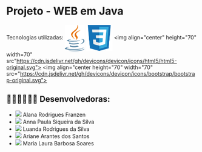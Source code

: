 # Projeto - WEB em Java
Tecnologias utilizadas:
<img align="center" height="70" weight="70" src="https://github.com/mlaurabs/mlauarbs/blob/87710022e5015c3f2348a454e23937f085c20584/java-seeklogo.com.svg" />
<img align="center"  height="70" width="70" src="https://github.com/mlaurabs/mlauarbs/blob/b67736a9fc3ff1967919e32e76ce2bfa4f805abb/css3-original.svg">
<img align="center" height="70" width=70" src"https://cdn.jsdelivr.net/gh/devicons/devicon/icons/html5/html5-original.svg">
<img align="center height="70" width="70" src="https://cdn.jsdelivr.net/gh/devicons/devicon/icons/bootstrap/bootstrap-original.svg">

## 👩🏻‍💻👩🏾‍💻 Desenvolvedoras:
- <a href="https://github.com/Ala-R-F" target="_blank"><img src="https://img.shields.io/badge/GitHub-100000?style=for-the-badge&logo=github&logoColor=white" target="_blank"></a> Alana Rodrigues Franzen 
- <a href="https://github.com/annapss" target="_blank"><img src="https://img.shields.io/badge/GitHub-100000?style=for-the-badge&logo=github&logoColor=white" target="_blank"></a> Anna Paula Siqueira da Silva
- <a href="https://github.com/luarodri" target="_blank"><img src="https://img.shields.io/badge/GitHub-100000?style=for-the-badge&logo=github&logoColor=white" target="_blank"></a> Luanda Rodrigues da Silva
- <a href="https://github.com/annapss" target="_blank"><img src="https://img.shields.io/badge/GitHub-100000?style=for-the-badge&logo=github&logoColor=white" target="_blank"></a> Ariane Arantes dos Santos
- <a href="https://github.com/annapss" target="_blank"><img src="https://img.shields.io/badge/GitHub-100000?style=for-the-badge&logo=github&logoColor=white" target="_blank"></a> Maria Laura Barbosa Soares
